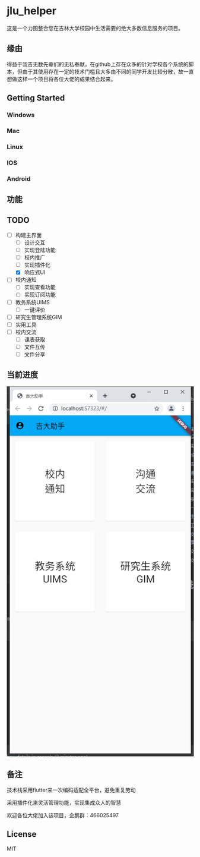 # jlu_helper

这是一个力图整合您在吉林大学校园中生活需要的绝大多数信息服务的项目。

## 缘由

得益于我吉无数先辈们的无私奉献，在github上存在众多的针对学校各个系统的脚本，但由于其使用存在一定的技术门槛且大多由不同的同学开发比较分散，故一直想做这样一个项目将各位大佬的成果结合起来。

## Getting Started

### Windows

### Mac

### Linux

### IOS

### Android

## 功能

## TODO

- [ ] 构建主界面
  - [ ] 设计交互
  - [ ] 实现登陆功能
  - [ ] 校内推广
  - [ ] 实现插件化
  - [x] 响应式UI
- [ ] 校内通知
  - [ ] 实现查看功能
  - [ ] 实现订阅功能
- [ ] 教务系统UIMS
  - [ ] 一键评价
- [ ] 研究生管理系统GIM
- [ ] 实用工具
- [ ] 校内交流
  - [ ] 课表获取
  - [ ] 文件互传
  - [ ] 文件分享

## 当前进度

![img](./screenshot.png)


## 备注

技术栈采用flutter来一次编码适配全平台，避免重复劳动

采用插件化来灵活管理功能，实现集成众人的智慧

欢迎各位大佬加入该项目，企鹅群：466025497

## License
MIT